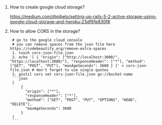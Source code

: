 1. How to create google cloud storage?
    
     https://medium.com/@pjbelo/setting-up-rails-5-2-active-storage-using-google-cloud-storage-and-heroku-23df91e830f8
     
2. How to allow CORS in the storage?
  
        # go to the google cloud console
        # you can remove spaces from the json file here https://codebeautify.org/remove-extra-spaces
        1. touch cors-json-file.json
        2. echo '[ { "origin": ["http://localhost:3000/", "https://localhost:3000/"], "responseHeader": ["*"], "method": ["GET", "POST", "PUT"], "maxAgeSeconds": 3600 } ]' > cors-json-file.json # don't forget to use single quotes
        3. gsutil cors set cors-json-file.json gs://bucket-name
        ```json
        [
            {
              "origin": ["*"],
              "responseHeader": ["*"],
              "method": ["GET", "POST", "PUT", "OPTIONS", "HEAD", "DELETE"],
              "maxAgeSeconds": 3600
            }
        ]
        ```
